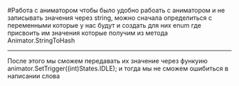 #Работа с аниматором 
чтобы было удобно рабоать с аниматором и не записывать значения через string, можно сначала определиться с переменными которые у нас будут и создать для них enum где присвоить им значения которые получим из метода Animator.StringToHash
***
После этого мы сможем передавать их значение через функуию animator.SetTrigger((int)States.IDLE); и тогда мы не сможем ошибиться в написании слова
